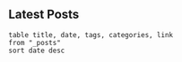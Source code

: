 ## Latest Posts
```dataview
table title, date, tags, categories, link
from "_posts"
sort date desc 
```
​
